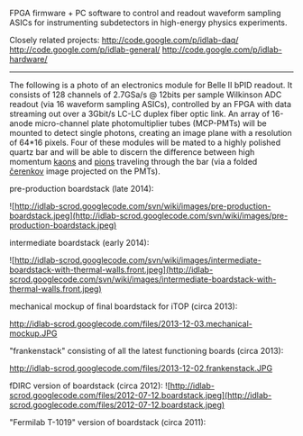 FPGA firmware + PC software to control and readout waveform sampling ASICs for instrumenting subdetectors in high-energy physics experiments.

Closely related projects: http://code.google.com/p/idlab-daq/ http://code.google.com/p/idlab-general/ http://code.google.com/p/idlab-hardware/


---


The following is a photo of an electronics module for Belle II bPID readout.  It consists of 128 channels of 2.7GSa/s @ 12bits per sample Wilkinson ADC readout (via 16 waveform sampling ASICs), controlled by an FPGA with data streaming out over a 3Gbit/s LC-LC duplex fiber optic link.  An array of 16-anode micro-channel plate photomultiplier tubes (MCP-PMTs) will be mounted to detect single photons, creating an image plane with a resolution of 64\*16 pixels.  Four of these modules will be mated to a highly polished quartz bar and will be able to discern the difference between high momentum [kaons](http://en.wikipedia.org/wiki/Kaons) and [pions](http://en.wikipedia.org/wiki/Pions) traveling through the bar (via a folded [čerenkov](http://en.wikipedia.org/wiki/Cherenkov_radiation) image projected on the PMTs).

pre-production boardstack (late 2014):

![http://idlab-scrod.googlecode.com/svn/wiki/images/pre-production-boardstack.jpeg](http://idlab-scrod.googlecode.com/svn/wiki/images/pre-production-boardstack.jpeg)

intermediate boardstack (early 2014):

![http://idlab-scrod.googlecode.com/svn/wiki/images/intermediate-boardstack-with-thermal-walls.front.jpeg](http://idlab-scrod.googlecode.com/svn/wiki/images/intermediate-boardstack-with-thermal-walls.front.jpeg)

mechanical mockup of final boardstack for iTOP (circa 2013):

http://idlab-scrod.googlecode.com/files/2013-12-03.mechanical-mockup.JPG

"frankenstack" consisting of all the latest functioning boards (circa 2013):

http://idlab-scrod.googlecode.com/files/2013-12-02.frankenstack.JPG

fDIRC version of boardstack (circa 2012):
![http://idlab-scrod.googlecode.com/files/2012-07-12.boardstack.jpeg](http://idlab-scrod.googlecode.com/files/2012-07-12.boardstack.jpeg)

"Fermilab T-1019" version of boardstack (circa 2011):
![![](http://idlab-scrod.googlecode.com/files/2011-09-26.iTOP-cosmic-ray-beam-test-electronics-module-fully-populated.cropped-and-scaled.jpeg)](http://idlab-scrod.googlecode.com/files/2011-09-26.iTOP-cosmic-ray-beam-test-electronics-module-fully-populated.jpeg)